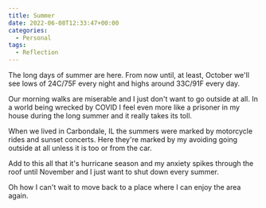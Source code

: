 ```yaml
---
title: Summer
date: 2022-06-08T12:33:47+00:00
categories:
  - Personal
tags:
  - Reflection
---
```


The long days of summer are here. From now until, at least, October we'll see lows of 24C/75F every night and highs around 33C/91F every day.

Our morning walks are miserable and I just don't want to go outside at all. In a world being wrecked by COVID I feel even more like a prisoner in my house during the long summer and it really takes its toll.

When we lived in Carbondale, IL the summers were marked by motorcycle rides and sunset concerts. Here they're marked by my avoiding going outside at all unless it is too or from the car.

Add to this all that it's hurricane season and my anxiety spikes through the roof until November and I just want to shut down every summer.

Oh how I can't wait to move back to a place where I can enjoy the area again.